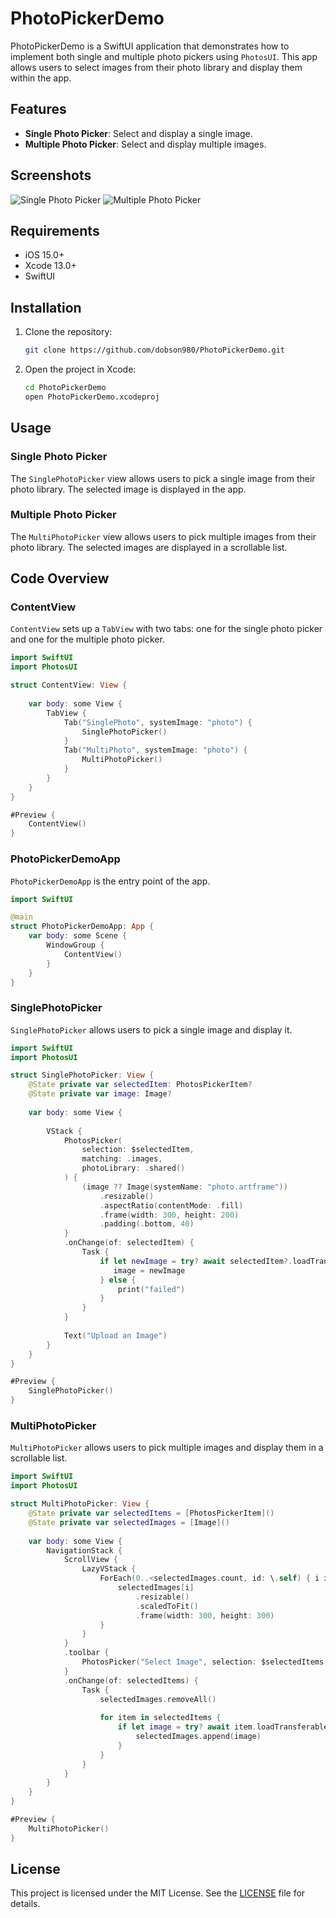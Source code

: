 # PhotoPickerDemo

PhotoPickerDemo is a SwiftUI application that demonstrates how to implement both single and multiple photo pickers using `PhotosUI`. This app allows users to select images from their photo library and display them within the app.

## Features

- **Single Photo Picker**: Select and display a single image.
- **Multiple Photo Picker**: Select and display multiple images.

## Screenshots

![Single Photo Picker](screenshots/single_photo_picker.png)
![Multiple Photo Picker](screenshots/multi_photo_picker.png)

## Requirements

- iOS 15.0+
- Xcode 13.0+
- SwiftUI

## Installation

1. Clone the repository:
   ```bash
   git clone https://github.com/dobson980/PhotoPickerDemo.git
   ```
2. Open the project in Xcode:
   ```bash
   cd PhotoPickerDemo
   open PhotoPickerDemo.xcodeproj
   ```

## Usage

### Single Photo Picker

The `SinglePhotoPicker` view allows users to pick a single image from their photo library. The selected image is displayed in the app.

### Multiple Photo Picker

The `MultiPhotoPicker` view allows users to pick multiple images from their photo library. The selected images are displayed in a scrollable list.

## Code Overview

### ContentView

`ContentView` sets up a `TabView` with two tabs: one for the single photo picker and one for the multiple photo picker.

```swift
import SwiftUI
import PhotosUI

struct ContentView: View {
    
    var body: some View {
        TabView {
            Tab("SinglePhoto", systemImage: "photo") {
                SinglePhotoPicker()
            }
            Tab("MultiPhoto", systemImage: "photo") {
                MultiPhotoPicker()
            }
        }
    }
}

#Preview {
    ContentView()
}
```

### PhotoPickerDemoApp

`PhotoPickerDemoApp` is the entry point of the app.

```swift
import SwiftUI

@main
struct PhotoPickerDemoApp: App {
    var body: some Scene {
        WindowGroup {
            ContentView()
        }
    }
}
```

### SinglePhotoPicker

`SinglePhotoPicker` allows users to pick a single image and display it.

```swift
import SwiftUI
import PhotosUI

struct SinglePhotoPicker: View {
    @State private var selectedItem: PhotosPickerItem?
    @State private var image: Image?
    
    var body: some View {
        
        VStack {
            PhotosPicker(
                selection: $selectedItem,
                matching: .images,
                photoLibrary: .shared()
            ) {
                (image ?? Image(systemName: "photo.artframe"))
                    .resizable()
                    .aspectRatio(contentMode: .fill)
                    .frame(width: 300, height: 200)
                    .padding(.bottom, 40)
            }
            .onChange(of: selectedItem) {
                Task {
                    if let newImage = try? await selectedItem?.loadTransferable(type: Image.self) {
                       image = newImage
                    } else {
                        print("failed")
                    }
                }
            }
            
            Text("Upload an Image")
        }
    }
}

#Preview {
    SinglePhotoPicker()
}
```

### MultiPhotoPicker

`MultiPhotoPicker` allows users to pick multiple images and display them in a scrollable list.

```swift
import SwiftUI
import PhotosUI

struct MultiPhotoPicker: View {
    @State private var selectedItems = [PhotosPickerItem]()
    @State private var selectedImages = [Image]()
    
    var body: some View {
        NavigationStack {
            ScrollView {
                LazyVStack {
                    ForEach(0..<selectedImages.count, id: \.self) { i in
                        selectedImages[i]
                            .resizable()
                            .scaledToFit()
                            .frame(width: 300, height: 300)
                    }
                }
            }
            .toolbar {
                PhotosPicker("Select Image", selection: $selectedItems, matching: .images)
            }
            .onChange(of: selectedItems) {
                Task {
                    selectedImages.removeAll()
                    
                    for item in selectedItems {
                        if let image = try? await item.loadTransferable(type: Image.self) {
                            selectedImages.append(image)
                        }
                    }
                }
            }
        }
    }
}

#Preview {
    MultiPhotoPicker()
}
```

## License

This project is licensed under the MIT License. See the [LICENSE](LICENSE) file for details.
```
